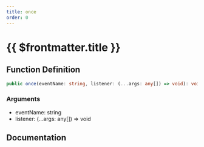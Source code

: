 ```yaml
---
title: once
order: 0
---
```


# {{ $frontmatter.title }}

## Function Definition

```ts
public once(eventName: string, listener: (...args: any[]) => void): void;
```

### Arguments

* eventName: string
* listener: (...args: any[]) => void

## Documentation

<!--@include: ./parts/once.md-->
